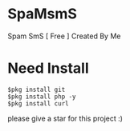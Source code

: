 # SpaMsmS
Spam SmS [ Free ] Created By Me
# Need Install
```
$pkg install git
$pkg install php -y
$pkg install curl
```
please give a star for this project :)

<p><a href="https://www.youtube.com/channel/UC4v21CPVEdvNasQwVMB_yGw?view_as=subscriber" title="Subscribe" target="_blank"></a></p>
